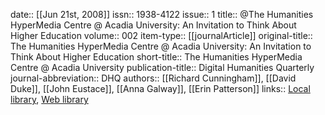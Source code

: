 date:: [[Jun 21st, 2008]]
issn:: 1938-4122
issue:: 1
title:: @The Humanities HyperMedia Centre @ Acadia University: An Invitation to Think About Higher Education
volume:: 002
item-type:: [[journalArticle]]
original-title:: The Humanities HyperMedia Centre @ Acadia University: An Invitation to Think About Higher Education
short-title:: The Humanities HyperMedia Centre @ Acadia University
publication-title:: Digital Humanities Quarterly
journal-abbreviation:: DHQ
authors:: [[Richard Cunningham]], [[David Duke]], [[John Eustace]], [[Anna Galway]], [[Erin Patterson]]
links:: [Local library](zotero://select/groups/2386895/items/R627MIDK), [Web library](https://www.zotero.org/groups/2386895/items/R627MIDK)
